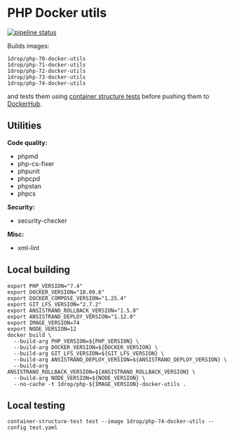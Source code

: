 # PHP Docker utils

[![pipeline status](https://git.1drop.de/onedrop/php-docker-utils/badges/master/pipeline.svg)](https://git.1drop.de/onedrop/php-docker-utils/commits/master)

Builds images:
```
1drop/php-70-docker-utils
1drop/php-71-docker-utils
1drop/php-72-docker-utils
1drop/php-73-docker-utils
1drop/php-74-docker-utils
```

and tests them using [container structure tests](https://github.com/GoogleContainerTools/container-structure-test) before pushing them to [DockerHub](https://hub.docker.com/r/1drop).

## Utilities

**Code quality:**

* phpmd
* php-cs-fixer
* phpunit
* phpcpd
* phpstan
* phpcs

**Security:**

* security-checker

**Misc:**

* xml-lint

## Local building

```shell script
export PHP_VERSION="7.4"
export DOCKER_VERSION="18.09.6"
export DOCKER_COMPOSE_VERSION="1.25.4"
export GIT_LFS_VERSION="2.7.2"
export ANSISTRANO_ROLLBACK_VERSION="1.5.0"
export ANSISTRANO_DEPLOY_VERSION="1.12.0"
export IMAGE_VERSION=74
export NODE_VERSION=12
docker build \
  --build-arg PHP_VERSION=${PHP_VERSION} \
  --build-arg DOCKER_VERSION=${DOCKER_VERSION} \
  --build-arg GIT_LFS_VERSION=${GIT_LFS_VERSION} \
  --build-arg ANSISTRANO_DEPLOY_VERSION=${ANSISTRANO_DEPLOY_VERSION} \
  --build-arg ANSISTRANO_ROLLBACK_VERSION=${ANSISTRANO_ROLLBACK_VERSION} \
  --build-arg NODE_VERSION=${NODE_VERSION} \
  --no-cache -t 1drop/php-${IMAGE_VERSION}-docker-utils .
```

## Local testing

```shell script
container-structure-test test --image 1drop/php-74-docker-utils --config test.yaml
```
